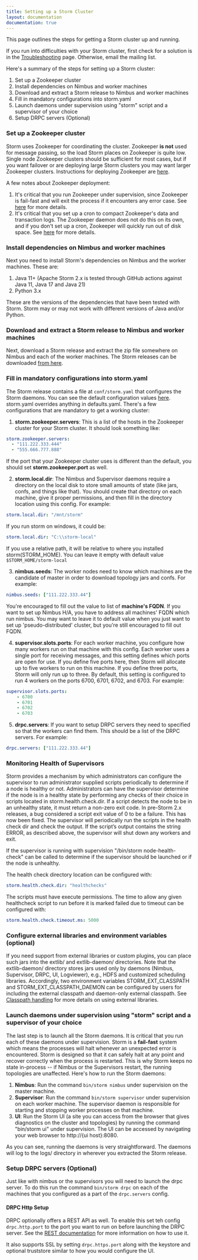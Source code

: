 ```yaml
---
title: Setting up a Storm Cluster
layout: documentation
documentation: true
---
```

This page outlines the steps for getting a Storm cluster up and running. 

If you run into difficulties with your Storm cluster, first check for a solution is in the [Troubleshooting](Troubleshooting.html) page. Otherwise, email the mailing list.

Here's a summary of the steps for setting up a Storm cluster:

1. Set up a Zookeeper cluster
2. Install dependencies on Nimbus and worker machines
3. Download and extract a Storm release to Nimbus and worker machines
4. Fill in mandatory configurations into storm.yaml
5. Launch daemons under supervision using "storm" script and a supervisor of your choice
6. Setup DRPC servers (Optional)

### Set up a Zookeeper cluster

Storm uses Zookeeper for coordinating the cluster. Zookeeper **is not** used for message passing, so the load Storm places on Zookeeper is quite low. Single node Zookeeper clusters should be sufficient for most cases, but if you want failover or are deploying large Storm clusters you may want larger Zookeeper clusters. Instructions for deploying Zookeeper are [here](http://zookeeper.apache.org/doc/r3.3.3/zookeeperAdmin.html).

A few notes about Zookeeper deployment:

1. It's critical that you run Zookeeper under supervision, since Zookeeper is fail-fast and will exit the process if it encounters any error case. See [here](http://zookeeper.apache.org/doc/r3.3.3/zookeeperAdmin.html#sc_supervision) for more details.
2. It's critical that you set up a cron to compact Zookeeper's data and transaction logs. The Zookeeper daemon does not do this on its own, and if you don't set up a cron, Zookeeper will quickly run out of disk space. See [here](http://zookeeper.apache.org/doc/r3.3.3/zookeeperAdmin.html#sc_maintenance) for more details.

### Install dependencies on Nimbus and worker machines

Next you need to install Storm's dependencies on Nimbus and the worker machines. These are:

1. Java 11+ (Apache Storm 2.x is tested through GitHub actions against Java 11, Java 17 and Java 21)
2. Python 3.x

These are the versions of the dependencies that have been tested with Storm. Storm may or may not work with different versions of Java and/or Python.


### Download and extract a Storm release to Nimbus and worker machines

Next, download a Storm release and extract the zip file somewhere on Nimbus and each of the worker machines. The Storm releases can be downloaded [from here](../../downloads.html).

### Fill in mandatory configurations into storm.yaml

The Storm release contains a file at `conf/storm.yaml` that configures the Storm daemons. You can see the default configuration values [here]({{page.git-blob-base}}/conf/defaults.yaml). storm.yaml overrides anything in defaults.yaml. There's a few configurations that are mandatory to get a working cluster:

1) **storm.zookeeper.servers**: This is a list of the hosts in the Zookeeper cluster for your Storm cluster. It should look something like:

```yaml
storm.zookeeper.servers:
  - "111.222.333.444"
  - "555.666.777.888"
```

If the port that your Zookeeper cluster uses is different than the default, you should set **storm.zookeeper.port** as well.

2) **storm.local.dir**: The Nimbus and Supervisor daemons require a directory on the local disk to store small amounts of state (like jars, confs, and things like that).
 You should create that directory on each machine, give it proper permissions, and then fill in the directory location using this config. For example:

```yaml
storm.local.dir: "/mnt/storm"
```
If you run storm on windows, it could be:

```yaml
storm.local.dir: "C:\\storm-local"
```
If you use a relative path, it will be relative to where you installed storm(STORM_HOME).
You can leave it empty with default value `$STORM_HOME/storm-local`

3) **nimbus.seeds**: The worker nodes need to know which machines are the candidate of master in order to download topology jars and confs. For example:

```yaml
nimbus.seeds: ["111.222.333.44"]
```
You're encouraged to fill out the value to list of **machine's FQDN**. If you want to set up Nimbus H/A, you have to address all machines' FQDN which run nimbus. You may want to leave it to default value when you just want to set up 'pseudo-distributed' cluster, but you're still encouraged to fill out FQDN.

4) **supervisor.slots.ports**: For each worker machine, you configure how many workers run on that machine with this config. Each worker uses a single port for receiving messages, and this setting defines which ports are open for use. If you define five ports here, then Storm will allocate up to five workers to run on this machine. If you define three ports, Storm will only run up to three. By default, this setting is configured to run 4 workers on the ports 6700, 6701, 6702, and 6703. For example:

```yaml
supervisor.slots.ports:
    - 6700
    - 6701
    - 6702
    - 6703
```

5) **drpc.servers**: If you want to setup DRPC servers they need to specified so that the workers can find them. This should be a list of the DRPC servers.  For example:

```yaml
drpc.servers: ["111.222.333.44"]
```

### Monitoring Health of Supervisors

Storm provides a mechanism by which administrators can configure the supervisor to run administrator supplied scripts periodically to determine if a node is healthy or not. Administrators can have the supervisor determine if the node is in a healthy state by performing any checks of their choice in scripts located in storm.health.check.dir. If a script detects the node to be in an unhealthy state, it must return a non-zero exit code. In pre-Storm 2.x releases, a bug considered a script exit value of 0 to be a failure.  This has now been fixed.  The supervisor will periodically run the scripts in the health check dir and check the output. If the script’s output contains the string ERROR, as described above, the supervisor will shut down any workers and exit.

If the supervisor is running with supervision "/bin/storm node-health-check" can be called to determine if the supervisor should be launched or if the node is unhealthy.

The health check directory location can be configured with:

```yaml
storm.health.check.dir: "healthchecks"

```
The scripts must have execute permissions.
The time to allow any given healthcheck script to run before it is marked failed due to timeout can be configured with:

```yaml
storm.health.check.timeout.ms: 5000
```

### Configure external libraries and environment variables (optional)

If you need support from external libraries or custom plugins, you can place such jars into the extlib/ and extlib-daemon/ directories. Note that the extlib-daemon/ directory stores jars used only by daemons (Nimbus, Supervisor, DRPC, UI, Logviewer), e.g., HDFS and customized scheduling libraries. Accordingly, two environment variables STORM_EXT_CLASSPATH and STORM_EXT_CLASSPATH_DAEMON can be configured by users for including the external classpath and daemon-only external classpath. See [Classpath handling](Classpath-handling.html) for more details on using external libraries.


### Launch daemons under supervision using "storm" script and a supervisor of your choice

The last step is to launch all the Storm daemons. It is critical that you run each of these daemons under supervision. Storm is a __fail-fast__ system which means the processes will halt whenever an unexpected error is encountered. Storm is designed so that it can safely halt at any point and recover correctly when the process is restarted. This is why Storm keeps no state in-process -- if Nimbus or the Supervisors restart, the running topologies are unaffected. Here's how to run the Storm daemons:

1. **Nimbus**: Run the command `bin/storm nimbus` under supervision on the master machine.
2. **Supervisor**: Run the command `bin/storm supervisor` under supervision on each worker machine. The supervisor daemon is responsible for starting and stopping worker processes on that machine.
3. **UI**: Run the Storm UI (a site you can access from the browser that gives diagnostics on the cluster and topologies) by running the command "bin/storm ui" under supervision. The UI can be accessed by navigating your web browser to http://{ui host}:8080.

As you can see, running the daemons is very straightforward. The daemons will log to the logs/ directory in wherever you extracted the Storm release.

### Setup DRPC servers (Optional)

Just like with nimbus or the supervisors you will need to launch the drpc server.  To do this run the command `bin/storm drpc` on each of the machines that you configured as a part of the `drpc.servers` config.

#### DRPC Http Setup

DRPC optionally offers a REST API as well.  To enable this set teh config `drpc.http.port` to the port you want to run on before launching the DRPC server. See the [REST documentation](STORM-UI-REST-API.html) for more information on how to use it.

It also supports SSL by setting `drpc.https.port` along with the keystore and optional truststore similar to how you would configure the UI.
